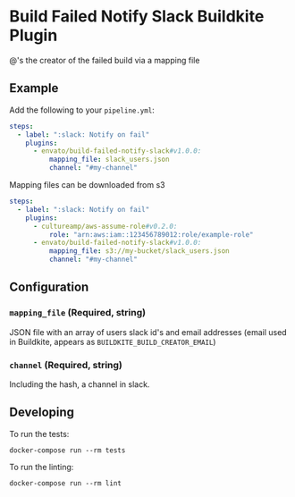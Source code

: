 # Build Failed Notify Slack Buildkite Plugin

@'s the creator of the failed build via a mapping file

## Example

Add the following to your `pipeline.yml`:

```yml
steps:
  - label: ":slack: Notify on fail"
    plugins:
      - envato/build-failed-notify-slack#v1.0.0:
          mapping_file: slack_users.json
          channel: "#my-channel"
```

Mapping files can be downloaded from s3

```yml
steps:
  - label: ":slack: Notify on fail"
    plugins:
      - cultureamp/aws-assume-role#v0.2.0:
          role: "arn:aws:iam::123456789012:role/example-role"
      - envato/build-failed-notify-slack#v1.0.0:
          mapping_file: s3://my-bucket/slack_users.json
          channel: "#my-channel"
```

## Configuration

### `mapping_file` (Required, string)

JSON file with an array of users slack id's and email addresses (email used in Buildkite, appears as `BUILDKITE_BUILD_CREATOR_EMAIL`)

### `channel` (Required, string)

Including the hash, a channel in slack.

## Developing

To run the tests:

```shell
docker-compose run --rm tests
```

To run the linting:

```shell
docker-compose run --rm lint
```
